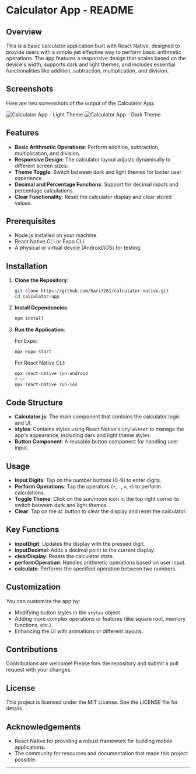 # Calculator App - README

## Overview

This is a basic calculator application built with React Native, designed to provide users with a simple yet effective way to perform basic arithmetic operations. The app features a responsive design that scales based on the device's width, supports dark and light themes, and includes essential functionalities like addition, subtraction, multiplication, and division.

## Screenshots
Here are two screenshots of the output of the Calculator App:

![Calculator App - Light Theme](https://github.com/hari7261/calculator-native/blob/main/image1.jpg)
![Calculator App - Dark Theme](https://github.com/hari7261/calculator-native/blob/main/image2.jpg)


## Features

- **Basic Arithmetic Operations**: Perform addition, subtraction, multiplication, and division.
- **Responsive Design**: The calculator layout adjusts dynamically to different screen sizes.
- **Theme Toggle**: Switch between dark and light themes for better user experience.
- **Decimal and Percentage Functions**: Support for decimal inputs and percentage calculations.
- **Clear Functionality**: Reset the calculator display and clear stored values.

## Prerequisites

- Node.js installed on your machine.
- React Native CLI or Expo CLI.
- A physical or virtual device (Android/iOS) for testing.

## Installation

1. **Clone the Repository**:

   ```bash
   git clone https://github.com/hari7261/calculator-native.git
   cd calculator-app
   ```

2. **Install Dependencies**:

   ```bash
   npm install
   ```

3. **Run the Application**:

   For Expo:
   ```bash
   npx expo start
   ```

   For React Native CLI:
   ```bash
   npx react-native run-android
   # or
   npx react-native run-ios
   ```

## Code Structure

- **Calculator.js**: The main component that contains the calculator logic and UI.
- **styles**: Contains styles using React Native's `StyleSheet` to manage the app's appearance, including dark and light theme styles.
- **Button Component**: A reusable button component for handling user input.

## Usage

- **Input Digits**: Tap on the number buttons (0-9) to enter digits.
- **Perform Operations**: Tap the operators (`+`, `-`, `×`, `÷`) to perform calculations.
- **Toggle Theme**: Click on the sun/moon icon in the top right corner to switch between dark and light themes.
- **Clear**: Tap on the `AC` button to clear the display and reset the calculator.

## Key Functions

- **inputDigit**: Updates the display with the pressed digit.
- **inputDecimal**: Adds a decimal point to the current display.
- **clearDisplay**: Resets the calculator state.
- **performOperation**: Handles arithmetic operations based on user input.
- **calculate**: Performs the specified operation between two numbers.

## Customization

You can customize the app by:

- Modifying button styles in the `styles` object.
- Adding more complex operations or features (like square root, memory functions, etc.).
- Enhancing the UI with animations or different layouts.

## Contributions

Contributions are welcome! Please fork the repository and submit a pull request with your changes.

## License

This project is licensed under the MIT License. See the LICENSE file for details.

## Acknowledgements

- React Native for providing a robust framework for building mobile applications.
- The community for resources and documentation that made this project possible.

---
